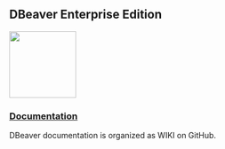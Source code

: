 ## DBeaver Enterprise Edition

<a href="https://github.com/rider-soft/dbeaver-docs/wiki"><img src="https://dbeaver.com/wp-content/themes/dbeaver/img/logo.png" width="120" border="0"></a>

### [Documentation](https://github.com/rider-soft/dbeaver-docs/wiki)

DBeaver documentation is organized as WIKI on GitHub.
